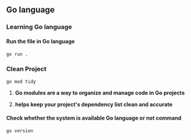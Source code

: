 ## Go language 

### Learning Go language

#### Run the file in Go language

`go run .`


### Clean Project

`go mod tidy`


1. **Go modules are a way to organize and manage code in Go projects**

2. **helps keep your project's dependency list clean and accurate**


#### Check whether the system is available Go language or not command

`go version`
